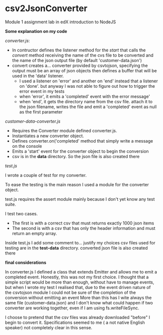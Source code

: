 # csv2JsonConverter
Module 1 assignment lab in edX introduction to NodeJS 

**Some explanation on my code**

*converter.js*:

  * In contructor defines the listener method for the *start* that calls the *convert* method receiving the name of the cvs file to be converted and the name of the json output file (by default 'customer-data.json')
  * convert creates a... converter provided by csvtojson, specifying the output must be an array of json objects then defines a buffer that will be used in the 'data' listener.
    * I used a listener on 'error' and another on 'end' instead that a 
    listener on 'done'. but anyway I was not able to figure out how to trigger the error 
    event in my tests
    * when 'error', it emits a 'completed' event with the error message'
    * when 'end', it gets the directory name from the csv file. attach it to the json 
    filename, writes the file and emit a 'completed' event as null as the first parameter 


*customer-data-converter.js*

  * Requires the Converter module defined converter.js. 
  * Instantiates a new converter object.
  * Defines converter.on('completed' method that simply write a message on the console
  * Emits a 'start' event for the converter object to begin the conversion
  * csv is  in the **data** directory. So the json file is also created there

*test.js*

I wrote a couple of test for my converter. 

To ease the testing is the main reason I used a module for the converter object.

test.js requires the assert module mainly because I don't yet know any test suite.

 I test two cases. 

  * The first is with a correct csv that must returns exactly 1000 json items
  * The second is with a csv that has only the header information and must return an empty array.

Inside test.js I add some comment to... justify my choices
csv files used for testing are in the **test-data** directory. converted json file is also created there


**final considerations**

In converter.js I defined a class that extends Emitter and allows me to emit a completed event.
Honestly, this was not my first choice. I thought that a simple script would be more than enough, without 
have to manage events, but when I wrote my test I realised that, due to the  event driven nature of the
csvtojson module I could not be sure of the completion of the conversion without emitting an event
More than this has I wite always the same file (customer-data.json) and I don't know what could happen if
two converter are working together, even if I am using fs.writeFileSync.

I choose to pretend that the csv files was already  downloaded "before" I begin to convert it. 
Specifications seemed to me ( a not native English speaker) not completely clear in this sense. 
